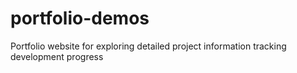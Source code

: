 # portfolio-demos
Portfolio website for exploring detailed project information tracking development progress 
